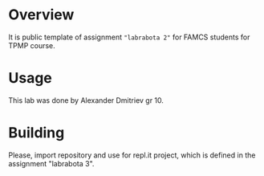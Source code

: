 # Overview

It is public template of assignment `"labrabota 2"` for FAMCS students for TPMP course.

# Usage

This lab was done by Alexander Dmitriev gr 10.

# Building

Please, import repository and use for repl.it project, which is defined in the assignment "labrabota 3".
